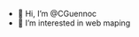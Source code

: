 - 👋 Hi, I’m @CGuennoc
- 👀 I’m interested in web maping


<!---
CGuennoc/CGuennoc is a ✨ special ✨ repository because its `README.md` (this file) appears on your GitHub profile.
You can click the Preview link to take a look at your changes.
--->

